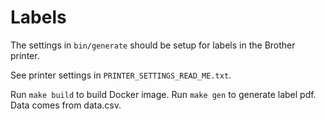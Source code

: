 # Labels

The settings in `bin/generate` should be setup for labels in the Brother printer.

See printer settings in `PRINTER_SETTINGS_READ_ME.txt`.

Run `make build` to build Docker image. Run `make gen` to generate label pdf. Data comes from data.csv.

